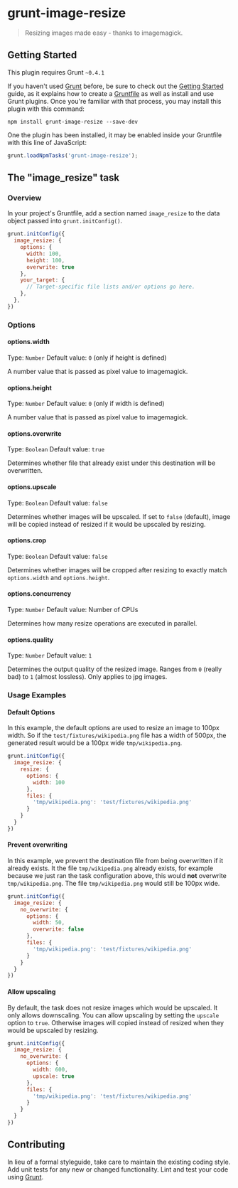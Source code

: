 # grunt-image-resize

> Resizing images made easy - thanks to imagemagick.

## Getting Started
This plugin requires Grunt `~0.4.1`

If you haven't used [Grunt](http://gruntjs.com/) before, be sure to check out the [Getting Started](http://gruntjs.com/getting-started) guide, as it explains how to create a [Gruntfile](http://gruntjs.com/sample-gruntfile) as well as install and use Grunt plugins. Once you're familiar with that process, you may install this plugin with this command:

```shell
npm install grunt-image-resize --save-dev
```

One the plugin has been installed, it may be enabled inside your Gruntfile with this line of JavaScript:

```js
grunt.loadNpmTasks('grunt-image-resize');
```

## The "image_resize" task

### Overview
In your project's Gruntfile, add a section named `image_resize` to the data object passed into `grunt.initConfig()`.

```js
grunt.initConfig({
  image_resize: {
    options: {
      width: 100,
      height: 100,
      overwrite: true
    },
    your_target: {
      // Target-specific file lists and/or options go here.
    },
  },
})
```

### Options

#### options.width
Type: `Number`
Default value: `0` (only if height is defined)

A number value that is passed as pixel value to imagemagick.

#### options.height
Type: `Number`
Default value: `0` (only if width is defined)

A number value that is passed as pixel value to imagemagick.

#### options.overwrite
Type: `Boolean`
Default value: `true`

Determines whether file that already exist under this destination will be overwritten.

#### options.upscale
Type: `Boolean`
Default value: `false`

Determines whether images will be upscaled. If set to `false` (default), image will be copied instead of resized if it would be upscaled by resizing.

#### options.crop
Type: `Boolean`
Default value: `false`

Determines whether images will be cropped after resizing to exactly match `options.width` and `options.height`.

#### options.concurrency
Type: `Number`
Default value: Number of CPUs

Determines how many resize operations are executed in parallel.

#### options.quality
Type: `Number`
Default value: `1`

Determines the output quality of the resized image. Ranges from `0` (really bad) to `1` (almost lossless). Only applies to jpg images.

### Usage Examples

#### Default Options
In this example, the default options are used to resize an image to 100px width. So if the `test/fixtures/wikipedia.png` file has a width of 500px, the generated result would be a 100px wide `tmp/wikipedia.png`.

```js
grunt.initConfig({
  image_resize: {
    resize: {
      options: {
        width: 100
      },
      files: {
        'tmp/wikipedia.png': 'test/fixtures/wikipedia.png'
      }
    }
  }
})
```

#### Prevent overwriting
In this example, we prevent the destination file from being overwritten if it already exists. It the file `tmp/wikipedia.png` already exists, for example because we just ran the task configuration above, this would **not** overwrite `tmp/wikipedia.png`. The file `tmp/wikipedia.png` would still be 100px wide.

```js
grunt.initConfig({
  image_resize: {
    no_overwrite: {
      options: {
        width: 50,
        overwrite: false
      },
      files: {
        'tmp/wikipedia.png': 'test/fixtures/wikipedia.png'
      }
    }
  }
})
```

#### Allow upscaling
By default, the task does not resize images which would be upscaled. It only allows downscaling. You can allow upscaling by setting the `upscale` option to `true`. Otherwise images will copied instead of resized when they would be upscaled by resizing.

```js
grunt.initConfig({
  image_resize: {
    no_overwrite: {
      options: {
        width: 600,
        upscale: true
      },
      files: {
        'tmp/wikipedia.png': 'test/fixtures/wikipedia.png'
      }
    }
  }
})
```

## Contributing
In lieu of a formal styleguide, take care to maintain the existing coding style. Add unit tests for any new or changed functionality. Lint and test your code using [Grunt](http://gruntjs.com/).
